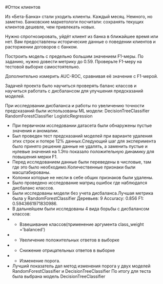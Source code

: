 #Отток клиентов

Из «Бета-Банка» стали уходить клиенты. Каждый месяц. Немного, но заметно. Банковские маркетологи посчитали: сохранять текущих клиентов дешевле, чем привлекать новых.

Нужно спрогнозировать, уйдёт клиент из банка в ближайшее время или нет. Вам предоставлены исторические данные о поведении клиентов и расторжении договоров с банком.

Построить модель с предельно большим значением F1-меры. По заданию, нужно довести метрику до 0.59. Проверьте F1-меру на тестовой выборке самостоятельно.

Дополнительно измерить AUC-ROC, сравнивая её значение с F1-мерой.

Задачей проекта было научиться проверять баланс классов и научиться работать с дисбалансом для улучшения предсказаний моделей.

При исследовании дисбаланса и работы по увеличению точности предсказаний были использованы ML модели:
DecisionTreeClassifier
RandomForestClassifier
LogisticRegression

- При первичном исследовании датасета были обнаружены пустые значения и аномалии.
- Был проведен тест предсказаний моделей при варианте удаления этих строк и потере 12% данных.Следующий шаг для эксперимента было принято решение данные не удалять, а заменить пустые и нулевые значения на 1.Это показало положительную динамику для повышения мерки F1.
- Перед исследованием данные были переведены в числовые, там где это было необходимо.Количественные признаки были масштабированы.
- Колонки которые не несли в себе общих признаков были удалены.
- Было проведено исследование матриц ошибок где наблюдался дисбаланс классов.
- Были исследованы модели без учета дисбаланса.Лучшая метрика была у RandomForestClassifier Деревьев: 9 Accuracy: 0.856 F1: 0.5943661971830986.
- В дальнейшем были исследованы 4 вида борьбы с дисбалансом классов:
- - Взвешивание классов(применение аргумента class_weight ='balanced')
- - Увеличение положительных ответов в выборке
- - Снижение отрицательных ответов в выборке
- - Изменение порога.
- Лучший показатель дал метод изменения порога у двух моделей RandomForestClassifier и DecisionTreeClassifier
По итогу для теста была выбрана модель DecisionTreeClassifier